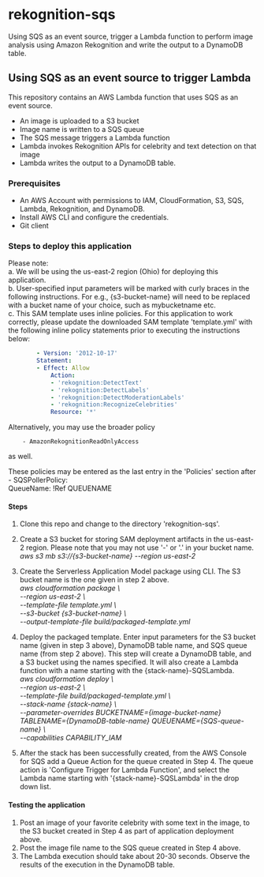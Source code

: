 # rekognition-sqs

Using SQS as an event source, trigger a Lambda function to perform image analysis using Amazon Rekognition and write the output to a DynamoDB table.



## Using SQS as an event source to trigger Lambda

This repository contains an AWS Lambda function that uses SQS as an event source.

- An image is uploaded to a S3 bucket
- Image name is written to a SQS queue
- The SQS message triggers a Lambda function
- Lambda invokes Rekognition APIs for celebrity and text detection on that image
- Lambda writes the output to a DynamoDB table.  

### Prerequisites
- An AWS Account with permissions to IAM, CloudFormation, S3, SQS, Lambda, Rekognition, and DynamoDB.
- Install AWS CLI and configure the credentials.
- Git client  

### Steps to deploy this application
Please note:   
a. We will be using the us-east-2 region (Ohio) for deploying this application.  
b. User-specified input parameters will be marked with curly braces in the following instructions. For e.g., {s3-bucket-name} will need to be replaced with a bucket name of your choice, such as mybucketname etc.  
c. This SAM template uses inline policies. For this application to work correctly, please update the downloaded SAM template 'template.yml' with the following inline policy statements prior to executing the instructions below:  
```yaml
		- Version: '2012-10-17'
		Statement:
		- Effect: Allow
			Action:
			- 'rekognition:DetectText'
			- 'rekognition:DetectLabels'
			- 'rekognition:DetectModerationLabels'
			- 'rekognition:RecognizeCelebrities'
			Resource: '*'  
```  

Alternatively, you may use the broader policy  
```
	- AmazonRekognitionReadOnlyAccess 
``` 
as well.
	
These policies may be entered as the last entry in the 'Policies' section after  
    - SQSPollerPolicy:  
		QueueName:  !Ref QUEUENAME   

#### Steps
1. Clone this repo and change to the directory 'rekognition-sqs'.  
  
2. Create a S3 bucket for storing SAM deployment artifacts in the us-east-2 region. Please note that you may not use '-' or '.' in your bucket name.  
	*aws s3 mb s3://{s3-bucket-name} --region us-east-2*  
      
3. Create the Serverless Application Model package using CLI. The S3 bucket name is the one given in step 2 above.  
	*aws cloudformation package \  
	--region us-east-2 \  
	--template-file template.yml \  
	--s3-bucket {s3-bucket-name} \  
	--output-template-file build/packaged-template.yml*  
      
4. Deploy the packaged template. Enter input parameters for the S3 bucket name (given in step 3 above), DynamoDB table name, and SQS queue name (from step 2 above). This step will create a DynamoDB table, and a S3 bucket using the names specified. It will also create a Lambda function with a name starting with the {stack-name}-SQSLambda.  
	*aws cloudformation deploy \  
	--region us-east-2 \  
	--template-file build/packaged-template.yml \  
	--stack-name {stack-name} \  
	--parameter-overrides BUCKETNAME={image-bucket-name} TABLENAME={DynamoDB-table-name} QUEUENAME={SQS-queue-name} \  
	--capabilities CAPABILITY_IAM*  
  
5. After the stack has been successfully created, from the AWS Console for SQS add a Queue Action for the queue created in Step 4. The queue action is 'Configure Trigger for Lambda Function', and select the Lambda name starting with '{stack-name}-SQSLambda' in the drop down list.  

#### Testing the application
1. Post an image of your favorite celebrity with some text in the image, to the S3 bucket created in Step 4 as part of application deployment above.  
2. Post the image file name to the SQS queue created in Step 4 above.  
3. The Lambda execution should take about 20-30 seconds. Observe the results of the execution in the DynamoDB table. 